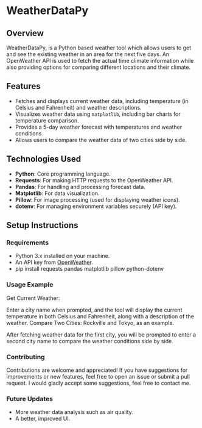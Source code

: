 # WeatherDataPy

## Overview
WeatherDataPy, is a Python based weather tool which allows users to get and see the existing weather in an area for the next five days. An OpenWeather API is used to fetch the actual time climate information while also providing options for comparing different locations and their climate.

## Features
- Fetches and displays current weather data, including temperature (in Celsius and Fahrenheit) and weather descriptions.
- Visualizes weather data using `matplotlib`, including bar charts for temperature comparison.
- Provides a 5-day weather forecast with temperatures and weather conditions.
- Allows users to compare the weather data of two cities side by side.

## Technologies Used
- **Python**: Core programming language.
- **Requests**: For making HTTP requests to the OpenWeather API.
- **Pandas**: For handling and processing forecast data.
- **Matplotlib**: For data visualization.
- **Pillow**: For image processing (used for displaying weather icons).
- **dotenv**: For managing environment variables securely (API key).

## Setup Instructions

### Requirements
- Python 3.x installed on your machine.
- An API key from [OpenWeather](https://home.openweathermap.org/api_keys).
- pip install requests pandas matplotlib pillow python-dotenv

### Usage Example
Get Current Weather:

Enter a city name when prompted, and the tool will display the current temperature in both Celsius and Fahrenheit, along with a description of the weather.
Compare Two Cities: Rockville and Tokyo, as an example.

After fetching weather data for the first city, you will be prompted to enter a second city name to compare the weather conditions side by side.

### Contributing
Contributions are welcome and appreciated! If you have suggestions for improvements or new features, feel free to open an issue or submit a pull request.
I would gladly accept some suggestions, feel free to contact me.

### Future Updates
- More weather data analysis such as air quality.
- A better, improved UI.




